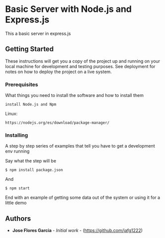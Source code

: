 # Basic Server with Node.js and Express.js

This a basic server in express.js

## Getting Started

These instructions will get you a copy of the project up and running on your local machine for development and testing purposes. See deployment for notes on how to deploy the project on a live system.

### Prerequisites

What things you need to install the software and how to install them

```
install Node.js and Npm
```
Linux:

```
https://nodejs.org/es/download/package-manager/
```

### Installing

A step by step series of examples that tell you have to get a development env running

Say what the step will be

```
$ npm install package.json
```

And 

```
$ npm start
```

End with an example of getting some data out of the system or using it for a little demo


## Authors

* **Jose Flores Garcia** - *Initial work* - (https://github.com/jafg1222)
